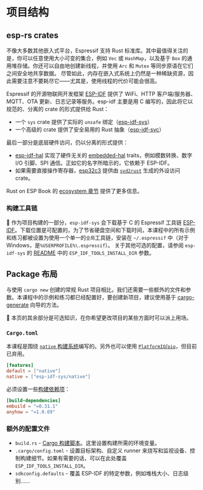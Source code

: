 # 项目结构

## esp-rs crates

不像大多数其他嵌入式平台，Espressif 支持 Rust 标准库。其中最值得关注的是，你可以任意使用大小可变的集合，例如 `Vec` 或 `HashMap`，以及基于 `Box` 的通用堆存储。你还可以自由地创建新线程，并使用 `Arc` 和 `Mutex` 等同步原语在它们之间安全地共享数据。
尽管如此，内存在嵌入式系统上仍然是一种稀缺资源，因此需要注意不要耗尽它——尤其是，使用线程的代价可能会很高。

Espressif 的开源物联网开发框架 [ESP-IDF](https://github.com/espressif/esp-idf) 提供了 WiFi、HTTP 客户端/服务器、MQTT、OTA 更新、日志记录等服务。esp-idf 主要是用 C 编写的，因此将它以规范的、分离的 crate 的形式提供给 Rust：
- 一个 `sys` crate 提供了实际的 `unsafe` 绑定（[esp-idf-sys](https://github.com/esp-rs/esp-idf-sys)）
- 一个高级的 crate 提供了安全易用的 Rust 抽象（[esp-idf-svc](https://github.com/esp-rs/esp-idf-svc/)）

最后一部分是底层硬件访问，仍以分离的形式提供：
- [esp-idf-hal](https://github.com/esp-rs/esp-idf-hal) 实现了硬件无关的 [embedded-hal](https://github.com/rust-embedded/embedded-hal) traits，例如模数转换、数字 I/O 引脚、SPI 通信。正如它的名字所暗示的，它依赖于 ESP-IDF。
- 如果需要直接操作寄存器，[esp32c3](https://github.com/esp-rs/esp-pacs/tree/main/esp32c3) 提供由 [`svd2rust`](https://github.com/rust-embedded/svd2rust) 生成的外设访问 crate。

Rust on ESP Book 的 [ecosystem 章节](https://esp-rs.github.io/book/overview/using-the-standard-library.html) 提供了更多信息。

### 构建工具链

🔎 作为项目构建的一部分，`esp-idf-sys` 会下载基于 C 的 Espressif 工具链 [ESP-IDF](https://github.com/espressif/esp-idf)。下载位置是可配置的，为了节省硬盘空间和下载时间，本课程中的所有示例和练习都被设置为使用一个单一的`全局`工具链，安装在 `~/.espressif` 中（对于 Windows，是`%USERPROFILE%\.espressif`）。 关于其他可选的配置，请参阅 `esp-idf-sys` 的 [README](https://github.com/esp-rs/esp-idf-sys#configuration) 中的 `ESP_IDF_TOOLS_INSTALL_DIR` 参数。

## Package 布局

与使用 `cargo new` 创建的常规 Rust 项目相比，我们还需要一些额外的文件和参数。本课程中的示例和练习都已经配置好，要创建新项目，建议使用基于 [cargo-generate](./03_2_cargo_generate.md) 向导的方法。

🔎 本页的其余部分是可选知识，在你希望更改项目的某些方面时可以派上用场。

### `Cargo.toml`

本课程是围绕 [`native` 构建系统](https://github.com/esp-rs/esp-idf-sys#native)编写的。另外也可以使用 [`PlatformIO`/`pio`](https://github.com/esp-rs/esp-idf-sys#pio)，但目前已弃用。

```toml
[features]
default = ["native"]
native = ["esp-idf-sys/native"]
```

必须设置一些[构建依赖项](https://doc.rust-lang.org/cargo/reference/specifying-dependencies.html#build-dependencies)：

```toml
[build-dependencies]
embuild = "=0.31.1"
anyhow = "=1.0.69"
```

### 额外的配置文件

- `build.rs` - [Cargo 构建脚本](https://doc.rust-lang.org/cargo/reference/build-scripts.html)。这里设置构建所需的环境变量。
- `.cargo/config.toml` - 设置目标架构、自定义 runner 来烧写和监视设备、控制构建细节。如果有需要的话，可以在此处覆盖 `ESP_IDF_TOOLS_INSTALL_DIR`。
- `sdkconfig.defaults` - 覆盖 ESP-IDF 的特定参数，例如堆栈大小、日志级别……
